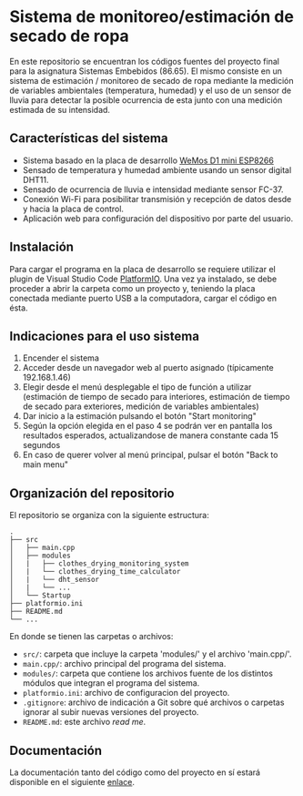 # Sistema de monitoreo/estimación de secado de ropa
En este repositorio se encuentran los códigos fuentes del proyecto final para la asignatura Sistemas Embebidos (86.65). El mismo consiste en un sistema de estimación / monitoreo de secado de ropa mediante la medición de variables ambientales (temperatura, humedad) y el uso de un sensor de lluvia para detectar la posible ocurrencia de esta junto con una medición estimada de su intensidad.



## Características del sistema
- Sistema basado en la placa de desarrollo [WeMos D1 mini ESP8266](https://www.wemos.cc/en/latest/d1/d1_mini.html)
- Sensado de temperatura y humedad ambiente usando un sensor digital DHT11.
- Sensado de ocurrencia de lluvia e intensidad mediante sensor FC-37.
- Conexión Wi-Fi para posibilitar transmisión y recepción de datos desde y hacia la placa de control.
- Aplicación web para configuración del dispositivo por parte del usuario.



## Instalación
Para cargar el programa en la placa de desarrollo se requiere utilizar el plugin de Visual Studio Code [PlatformIO](https://platformio.org/). Una vez ya instalado, se debe proceder a abrir la carpeta como un proyecto y, teniendo la placa conectada mediante puerto USB a la computadora, cargar el código en ésta.



## Indicaciones para el uso sistema
1. Encender el sistema
2. Acceder desde un navegador web al puerto asignado (típicamente 192.168.1.46)
3. Elegir desde el menú desplegable el tipo de función a utilizar (estimación de tiempo de secado para interiores, estimación de tiempo de secado para exteriores, medición de variables ambientales)
4. Dar inicio a la estimación pulsando el botón "Start monitoring"
5. Según la opción elegida en el paso 4 se podrán ver en pantalla los resultados esperados, actualizandose de manera constante cada 15 segundos
6. En caso de querer volver al menú principal, pulsar el botón "Back to main menu"

## Organización del repositorio

El repositorio se organiza con la siguiente estructura:

    .
    ├── src
    │   ├── main.cpp
    │   ├── modules
    │   |   ├── clothes_drying_monitoring_system
    │   |   └── clothes_drying_time_calculator
    │   |   └── dht_sensor
    │   |   └── ...
    │   └── Startup
    ├── platformio.ini
    ├── README.md
    └── ...


En donde se tienen las carpetas o archivos:
* `src/`: carpeta que incluye la carpeta 'modules/' y el archivo 'main.cpp/'.
* `main.cpp/`: archivo principal del programa del sistema.
* `modules/`: carpeta que contiene los archivos fuente de los distintos módulos que integran el programa del sistema.
* `platformio.ini`: archivo de configuracion del proyecto.
* `.gitignore`: archivo de indicación a Git sobre qué archivos o carpetas ignorar al subir nuevas versiones del proyecto.
* `README.md`: este archivo *read me*.

## Documentación
La documentación tanto del código como del proyecto en sí estará disponible en el siguiente [enlace](https://docs.google.com/document/d/1M8HKhcYP2v-2SKNnl4K0idu1IjOEy0Cq/edit?usp=sharing&ouid=116164723835517603545&rtpof=true&sd=true).
